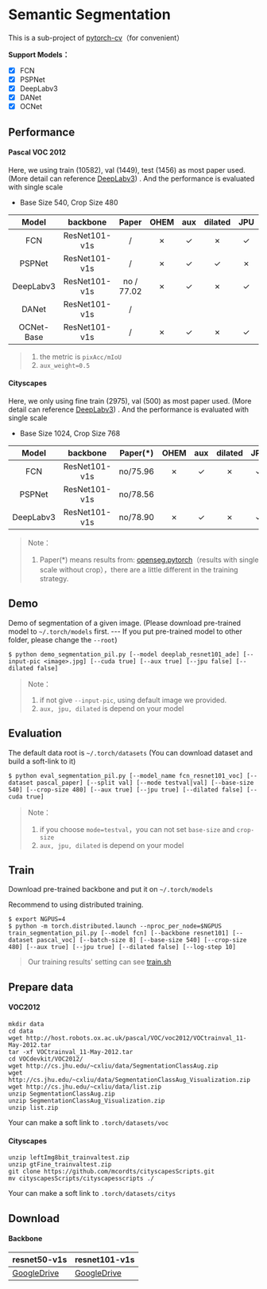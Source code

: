 # Semantic Segmentation

This is a sub-project of [pytorch-cv](https://github.com/AceCoooool/pytorch-cv)（for convenient）

**Support Models：**

- [x] FCN
- [x] PSPNet
- [x] DeepLabv3
- [x] DANet
- [x] OCNet

## Performance

#### Pascal VOC 2012

Here, we using train (10582), val (1449), test (1456) as most paper used. (More detail can reference [DeepLabv3](https://github.com/chenxi116/DeepLabv3.pytorch)) . And the performance is evaluated with single scale

- Base Size 540, Crop Size 480

|   Model    |   backbone    |   Paper    | OHEM | aux  | dilated | JPU  | Epoch |                          val (crop)                          |     val     |
| :--------: | :-----------: | :--------: | :--: | :--: | :-----: | :--: | :---: | :----------------------------------------------------------: | :---------: |
|    FCN     | ResNet101-v1s |     /      |  ✗   |  ✓   |    ✗    |  ✓   |  50   | [94.54/78.31](https://drive.google.com/open?id=1-FF5BUSB9hNCyldC1nV35LeWLSQFa9Jl) | 94.50/76.89 |
|   PSPNet   | ResNet101-v1s |     /      |  ✗   |  ✓   |    ✓    |  ✗   |  50   |                         94.87/80.13                          | 94.88/78.57 |
| DeepLabv3  | ResNet101-v1s | no / 77.02 |  ✗   |  ✓   |    ✗    |  ✓   |  50   | [95.17/81.00](https://drive.google.com/open?id=1R0C6qwCxOLztps4odVWLiZpe57n5TuDX) | 94.81/78.75 |
|   DANet    | ResNet101-v1s |     /      |      |      |         |      |       |                                                              |             |
| OCNet-Base | ResNet101-v1s |     /      |  ✗   |  ✓   |    ✗    |  ✓   |  50   | [94.91/80.33](https://drive.google.com/open?id=15gs_gzgAT_hciPgwm12G_MRMi0VZg9Gb) | 94.86/79.07 |

> 1. the metric is `pixAcc/mIoU`
> 2. `aux_weight=0.5`

#### Cityscapes

Here, we only using fine train (2975), val (500) as most paper used. (More detail can reference [DeepLabv3](https://github.com/chenxi116/DeepLabv3.pytorch)) . And the performance is evaluated with single scale

- Base Size 1024, Crop Size 768

|   Model   |   backbone    | Paper(*) | OHEM | aux  | dilated | JPU  | Epoch | val (crop)  |     val     |
| :-------: | :-----------: | :------: | :--: | :--: | :-----: | :--: | :---: | :---------: | :---------: |
|    FCN    | ResNet101-v1s | no/75.96 |  ✗   |  ✓   |    ✗    |  ✓   |  120  | 96.29/73.60 | 96.18/78.61 |
|  PSPNet   | ResNet101-v1s | no/78.56 |      |      |         |      |       |             |             |
| DeepLabv3 | ResNet101-v1s | no/78.90 |  ✗   |  ✓   |    ✗    |  ✓   |  120  | 96.25/73.44 | 96.23/79.03 |

> Note：
>
> 1. Paper(*) means results from: [openseg.pytorch](https://github.com/openseg-group/openseg.pytorch)（results with single scale without crop），there are a little different in the training strategy.  

## Demo

Demo of segmentation of a given image.  (Please download pre-trained model to `~/.torch/models` first. --- If you put pre-trained model to other folder, please change the `--root`)

```shell
$ python demo_segmentation_pil.py [--model deeplab_resnet101_ade] [--input-pic <image>.jpg] [--cuda true] [--aux true] [--jpu false] [--dilated false]
```

> Note：
>
> 1. if not give `--input-pic`, using default image we provided. 
> 2. `aux, jpu, dilated` is depend on your model

## Evaluation

The default data root is `~/.torch/datasets` (You can download dataset and build a soft-link to it)

```shell
$ python eval_segmentation_pil.py [--model_name fcn_resnet101_voc] [--dataset pascal_paper] [--split val] [--mode testval|val] [--base-size 540] [--crop-size 480] [--aux true] [--jpu true] [--dilated false] [--cuda true]
```

> Note：
>
> 1. if you choose `mode=testval`，you can not set `base-size` and `crop-size`
> 2. `aux, jpu, dilated` is depend on your model 

## Train

Download pre-trained backbone and put it on `~/.torch/models`

Recommend to using distributed training.

```shell
$ export NGPUS=4
$ python -m torch.distributed.launch --nproc_per_node=$NGPUS train_segmentation_pil.py [--model fcn] [--backbone resnet101] [--dataset pascal_voc] [--batch-size 8] [--base-size 540] [--crop-size 480] [--aux true] [--jpu true] [--dilated false] [--log-step 10]
```

> Our training results' setting can see [train.sh](scripts/train.sh)

## Prepare data

#### VOC2012

```shell
mkdir data
cd data
wget http://host.robots.ox.ac.uk/pascal/VOC/voc2012/VOCtrainval_11-May-2012.tar
tar -xf VOCtrainval_11-May-2012.tar
cd VOCdevkit/VOC2012/
wget http://cs.jhu.edu/~cxliu/data/SegmentationClassAug.zip
wget http://cs.jhu.edu/~cxliu/data/SegmentationClassAug_Visualization.zip
wget http://cs.jhu.edu/~cxliu/data/list.zip
unzip SegmentationClassAug.zip
unzip SegmentationClassAug_Visualization.zip
unzip list.zip
```

Your can make a soft link to `.torch/datasets/voc`

#### Cityscapes

```shell
unzip leftImg8bit_trainvaltest.zip
unzip gtFine_trainvaltest.zip
git clone https://github.com/mcordts/cityscapesScripts.git
mv cityscapesScripts/cityscapesscripts ./
```

Your can make a soft link to `.torch/datasets/citys`

## Download

#### Backbone

| resnet50-v1s                                                 | resnet101-v1s                                                |
| ------------------------------------------------------------ | ------------------------------------------------------------ |
| [GoogleDrive](https://drive.google.com/open?id=1Mx_SIv1o1qjRz1tqEc-ggQ_MtZKQT3ET) | [GoogleDrive](https://drive.google.com/open?id=1pA_tN2MFi-7J5n1og10kDnV8raphM3V-) |
